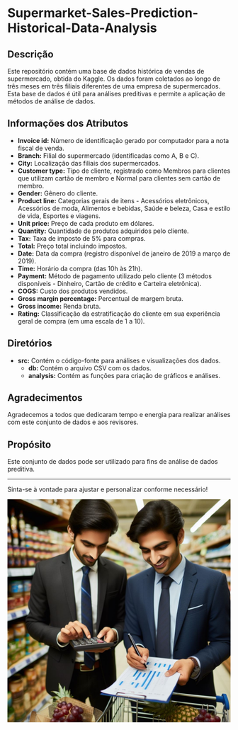 # Supermarket-Sales-Prediction-Historical-Data-Analysis

## Descrição

Este repositório contém uma base de dados histórica de vendas de supermercado, obtida do Kaggle. Os dados foram coletados ao longo de três meses em três filiais diferentes de uma empresa de supermercados. Esta base de dados é útil para análises preditivas e permite a aplicação de métodos de análise de dados.

## Informações dos Atributos

- **Invoice id:** Número de identificação gerado por computador para a nota fiscal de venda.
- **Branch:** Filial do supermercado (identificadas como A, B e C).
- **City:** Localização das filiais dos supermercados.
- **Customer type:** Tipo de cliente, registrado como Membros para clientes que utilizam cartão de membro e Normal para clientes sem cartão de membro.
- **Gender:** Gênero do cliente.
- **Product line:** Categorias gerais de itens - Acessórios eletrônicos, Acessórios de moda, Alimentos e bebidas, Saúde e beleza, Casa e estilo de vida, Esportes e viagens.
- **Unit price:** Preço de cada produto em dólares.
- **Quantity:** Quantidade de produtos adquiridos pelo cliente.
- **Tax:** Taxa de imposto de 5% para compras.
- **Total:** Preço total incluindo impostos.
- **Date:** Data da compra (registro disponível de janeiro de 2019 a março de 2019).
- **Time:** Horário da compra (das 10h às 21h).
- **Payment:** Método de pagamento utilizado pelo cliente (3 métodos disponíveis - Dinheiro, Cartão de crédito e Carteira eletrônica).
- **COGS:** Custo dos produtos vendidos.
- **Gross margin percentage:** Percentual de margem bruta.
- **Gross income:** Renda bruta.
- **Rating:** Classificação da estratificação do cliente em sua experiência geral de compra (em uma escala de 1 a 10).

## Diretórios

- **src:** Contém o código-fonte para análises e visualizações dos dados.
  - **db:** Contém o arquivo CSV com os dados.
  - **analysis:** Contém as funções para criação de gráficos e análises.

## Agradecimentos

Agradecemos a todos que dedicaram tempo e energia para realizar análises com este conjunto de dados e aos revisores.

## Propósito

Este conjunto de dados pode ser utilizado para fins de análise de dados preditiva.

---

Sinta-se à vontade para ajustar e personalizar conforme necessário!

![](src/picture/supermarket.jpg)

